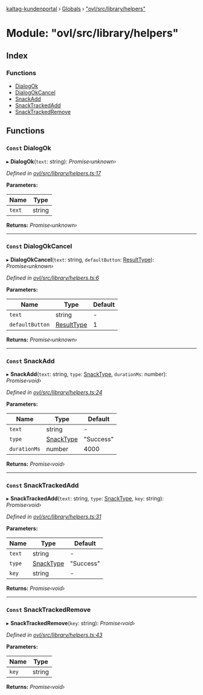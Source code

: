 [kaltag-kundenportal](../README.md) › [Globals](../globals.md) › ["ovl/src/library/helpers"](_ovl_src_library_helpers_.md)

# Module: "ovl/src/library/helpers"

## Index

### Functions

* [DialogOk](_ovl_src_library_helpers_.md#const-dialogok)
* [DialogOkCancel](_ovl_src_library_helpers_.md#const-dialogokcancel)
* [SnackAdd](_ovl_src_library_helpers_.md#const-snackadd)
* [SnackTrackedAdd](_ovl_src_library_helpers_.md#const-snacktrackedadd)
* [SnackTrackedRemove](_ovl_src_library_helpers_.md#const-snacktrackedremove)

## Functions

### `Const` DialogOk

▸ **DialogOk**(`text`: string): *Promise‹unknown›*

*Defined in [ovl/src/library/helpers.ts:17](https://github.com/fopsdev/ovl/blob/f9b6194/ovl/src/library/helpers.ts#L17)*

**Parameters:**

Name | Type |
------ | ------ |
`text` | string |

**Returns:** *Promise‹unknown›*

___

### `Const` DialogOkCancel

▸ **DialogOkCancel**(`text`: string, `defaultButton`: [ResultType](_ovl_src_library_dialog_dialog_.md#resulttype)): *Promise‹unknown›*

*Defined in [ovl/src/library/helpers.ts:6](https://github.com/fopsdev/ovl/blob/f9b6194/ovl/src/library/helpers.ts#L6)*

**Parameters:**

Name | Type | Default |
------ | ------ | ------ |
`text` | string | - |
`defaultButton` | [ResultType](_ovl_src_library_dialog_dialog_.md#resulttype) | 1 |

**Returns:** *Promise‹unknown›*

___

### `Const` SnackAdd

▸ **SnackAdd**(`text`: string, `type`: [SnackType](_ovl_src_library_snack_snack_.md#snacktype), `durationMs`: number): *Promise‹void›*

*Defined in [ovl/src/library/helpers.ts:24](https://github.com/fopsdev/ovl/blob/f9b6194/ovl/src/library/helpers.ts#L24)*

**Parameters:**

Name | Type | Default |
------ | ------ | ------ |
`text` | string | - |
`type` | [SnackType](_ovl_src_library_snack_snack_.md#snacktype) | "Success" |
`durationMs` | number | 4000 |

**Returns:** *Promise‹void›*

___

### `Const` SnackTrackedAdd

▸ **SnackTrackedAdd**(`text`: string, `type`: [SnackType](_ovl_src_library_snack_snack_.md#snacktype), `key`: string): *Promise‹void›*

*Defined in [ovl/src/library/helpers.ts:31](https://github.com/fopsdev/ovl/blob/f9b6194/ovl/src/library/helpers.ts#L31)*

**Parameters:**

Name | Type | Default |
------ | ------ | ------ |
`text` | string | - |
`type` | [SnackType](_ovl_src_library_snack_snack_.md#snacktype) | "Success" |
`key` | string | - |

**Returns:** *Promise‹void›*

___

### `Const` SnackTrackedRemove

▸ **SnackTrackedRemove**(`key`: string): *Promise‹void›*

*Defined in [ovl/src/library/helpers.ts:43](https://github.com/fopsdev/ovl/blob/f9b6194/ovl/src/library/helpers.ts#L43)*

**Parameters:**

Name | Type |
------ | ------ |
`key` | string |

**Returns:** *Promise‹void›*

